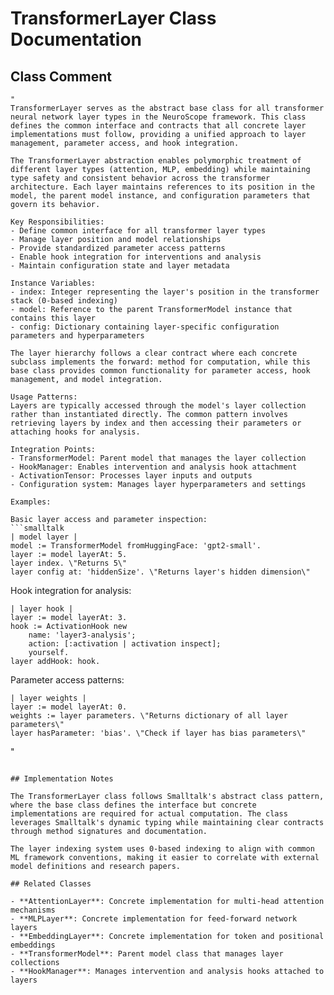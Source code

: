 # TransformerLayer Class Documentation

## Class Comment

```smalltalk
"
TransformerLayer serves as the abstract base class for all transformer neural network layer types in the NeuroScope framework. This class defines the common interface and contracts that all concrete layer implementations must follow, providing a unified approach to layer management, parameter access, and hook integration.

The TransformerLayer abstraction enables polymorphic treatment of different layer types (attention, MLP, embedding) while maintaining type safety and consistent behavior across the transformer architecture. Each layer maintains references to its position in the model, the parent model instance, and configuration parameters that govern its behavior.

Key Responsibilities:
- Define common interface for all transformer layer types
- Manage layer position and model relationships
- Provide standardized parameter access patterns
- Enable hook integration for interventions and analysis
- Maintain configuration state and layer metadata

Instance Variables:
- index: Integer representing the layer's position in the transformer stack (0-based indexing)
- model: Reference to the parent TransformerModel instance that contains this layer
- config: Dictionary containing layer-specific configuration parameters and hyperparameters

The layer hierarchy follows a clear contract where each concrete subclass implements the forward: method for computation, while this base class provides common functionality for parameter access, hook management, and model integration.

Usage Patterns:
Layers are typically accessed through the model's layer collection rather than instantiated directly. The common pattern involves retrieving layers by index and then accessing their parameters or attaching hooks for analysis.

Integration Points:
- TransformerModel: Parent model that manages the layer collection
- HookManager: Enables intervention and analysis hook attachment
- ActivationTensor: Processes layer inputs and outputs
- Configuration system: Manages layer hyperparameters and settings

Examples:

Basic layer access and parameter inspection:
```smalltalk
| model layer |
model := TransformerModel fromHuggingFace: 'gpt2-small'.
layer := model layerAt: 5.
layer index. \"Returns 5\"
layer config at: 'hiddenSize'. \"Returns layer's hidden dimension\"
```

Hook integration for analysis:
```smalltalk
| layer hook |
layer := model layerAt: 3.
hook := ActivationHook new
    name: 'layer3-analysis';
    action: [:activation | activation inspect];
    yourself.
layer addHook: hook.
```

Parameter access patterns:
```smalltalk
| layer weights |
layer := model layerAt: 0.
weights := layer parameters. \"Returns dictionary of all layer parameters\"
layer hasParameter: 'bias'. \"Check if layer has bias parameters\"
```
"
```

## Implementation Notes

The TransformerLayer class follows Smalltalk's abstract class pattern, where the base class defines the interface but concrete implementations are required for actual computation. The class leverages Smalltalk's dynamic typing while maintaining clear contracts through method signatures and documentation.

The layer indexing system uses 0-based indexing to align with common ML framework conventions, making it easier to correlate with external model definitions and research papers.

## Related Classes

- **AttentionLayer**: Concrete implementation for multi-head attention mechanisms
- **MLPLayer**: Concrete implementation for feed-forward network layers  
- **EmbeddingLayer**: Concrete implementation for token and positional embeddings
- **TransformerModel**: Parent model class that manages layer collections
- **HookManager**: Manages intervention and analysis hooks attached to layers
